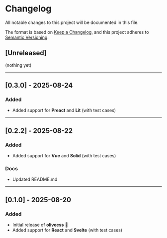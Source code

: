 # Changelog

All notable changes to this project will be documented in this file.

The format is based on [Keep a Changelog](https://keepachangelog.com/en/1.0.0/),
and this project adheres to [Semantic Versioning](https://semver.org/spec/v2.0.0.html).

## [Unreleased]
(nothing yet)


---

## [0.3.0] - 2025-08-24

### Added
- Added support for **Preact** and **Lit** (with test cases)

---

## [0.2.2] - 2025-08-22

### Added
- Added support for **Vue** and **Solid** (with test cases)

### Docs
- Updated README.md

---

## [0.1.0] - 2025-08-20

### Added
- Initial release of **olivecss** 🎉
- Added support for **React** and **Svelte** (with test cases)